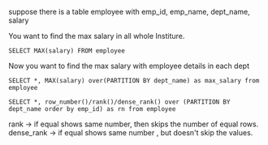 suppose there is a table employee with emp_id, emp_name, dept_name, salary 

You want to find the max salary in all whole Institure.

`SELECT MAX(salary) FROM employee`

Now you want to find the max salary with employee details in each dept

`SELECT *, MAX(salary) over(PARTITION BY dept_name) as max_salary from employee`

`SELECT *, row_number()/rank()/dense_rank() over (PARTITION BY dept_name order by emp_id) as rn from employee`

rank -> if equal shows same number, then skips the number of equal rows.
dense_rank -> if equal shows same number , but doesn't skip the values.